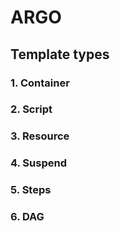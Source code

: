 # ARGO
## Template types
### 1. Container
### 2. Script
### 3. Resource
### 4. Suspend
### 5. Steps
### 6. DAG
